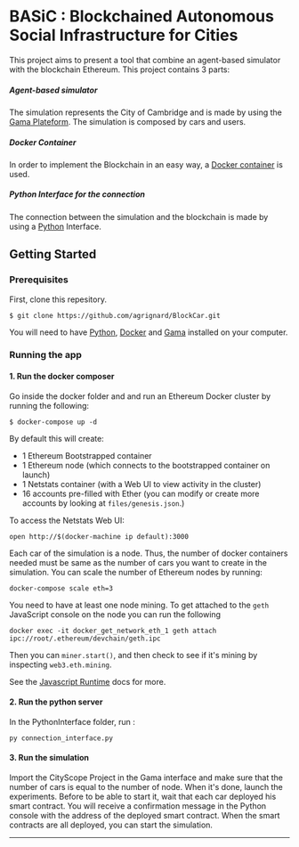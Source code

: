 # BASiC : Blockchained Autonomous Social Infrastructure for Cities

This project aims to present a tool that combine an agent-based simulator with the blockchain Ethereum. This project contains 3 parts:

##### Agent-based simulator
The simulation represents the City of Cambridge and is made by using the [Gama Plateform](https://gama-platform.github.io/). The simulation is composed by cars and users.


##### Docker Container
In order to implement the Blockchain in an easy way, a [Docker container](https://docs.docker.com/install/) is used. 

##### Python Interface for the connection 
The connection between the simulation and the blockchain is made by using a [Python](https://www.python.org/downloads/) Interface.

## Getting Started
### Prerequisites
First, clone this repesitory.

```
$ git clone https://github.com/agrignard/BlockCar.git
```

You will need to have [Python](https://www.python.org/downloads/), [Docker](https://docs.docker.com/install/) and [Gama](https://gama-platform.github.io/) installed on your computer.


### Running the app

#### 1. Run the docker composer

Go inside the docker folder and and run an Ethereum Docker cluster by running the following:

```
$ docker-compose up -d
```

By default this will create:

* 1 Ethereum Bootstrapped container
* 1 Ethereum node (which connects to the bootstrapped container on launch)
* 1 Netstats container (with a Web UI to view activity in the cluster)
* 16 accounts pre-filled with Ether (you can modify or create more accounts by looking at `files/genesis.json`.) 


To access the Netstats Web UI:

```
open http://$(docker-machine ip default):3000
```

Each car of the simulation is a node. Thus, the number of docker containers needed must be same as the number of cars you want to create in the simulation. You can scale the number of Ethereum nodes by running:

```
docker-compose scale eth=3
``` 

You need to have at least one node mining. To get attached to the `geth` JavaScript console on the node you can run the following
```
docker exec -it docker_get_network_eth_1 geth attach ipc://root/.ethereum/devchain/geth.ipc
```
Then you can `miner.start()`, and then check to see if it's mining by inspecting `web3.eth.mining`. 

See the [Javascript Runtime](https://github.com/ethereum/go-ethereum/wiki/JavaScript-Console) docs for more.


#### 2. Run the python server

In the PythonInterface folder, run :

```
py connection_interface.py
``` 
#### 3. Run the simulation

Import the CityScope Project in the Gama interface and make sure that the number of cars is equal to the number of node. When it's done, launch the experiments. Before to be able to start it, wait that each car deployed his smart contract. You will receive a confirmation message in the Python console with the address of the deployed smart contract. When the smart contracts are all deployed, you can start the simulation.
 
---
